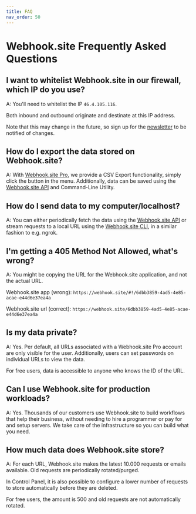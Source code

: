 ```yaml
---
title: FAQ
nav_order: 50
---
```


# Webhook.site Frequently Asked Questions

## I want to whitelist Webhook.site in our firewall, which IP do you use?

A: You'll need to whitelist the IP `46.4.105.116`. 

Both inbound and outbound originate and destinate at this IP address.

Note that this may change in the future, so sign up for the [newsletter](news.markdown) to be notified of changes.

## How do I export the data stored on Webhook.site?

A: With [Webhook.site Pro](pro.markdown), we provide a CSV Export functionality, simply click the button in the menu. Additionally, data can be saved using the [Webhook.site API](api/tokens.md#get-requests) and Command-Line Utility.

## How do I send data to my computer/localhost?

A: You can either periodically fetch the data using the [Webhook.site API](api/tokens.md#get-requests) or stream requests to a local URL using the [Webhook.site CLI](cli.md), in a similar fashion to e.g. ngrok.

## I'm getting a 405 Method Not Allowed, what's wrong?

A: You might be copying the URL for the Webhook.site application, and not the actual URL.

Webhook.site app (wrong): `https://webhook.site/#!/6dbb3859-4ad5-4e85-acae-e44d6e37ea4a`

Webhook.site url (correct): `https://webhook.site/6dbb3859-4ad5-4e85-acae-e44d6e37ea4a`

## Is my data private?

A: Yes. Per default, all URLs associated with a Webhook.site Pro account are only visible for the user. Additionally, users can set passwords on individual URLs to view the data.

For free users, data is accessible to anyone who knows the ID of the URL.

## Can I use Webhook.site for production workloads?

A: Yes. Thousands of our customers use Webhook.site to build workflows that help their business, without needing to hire a programmer or pay for and setup servers. We take care of the infrastructure so you can build what you need.

## How much data does Webhook.site store?

A: For each URL, Webhook.site makes the latest 10.000 requests or emails available. Old requests are periodically rotated/purged. 

In Control Panel, it is also possible to configure a lower number of requests to store automatically before they are deleted.

For free users, the amount is 500 and old requests are not automatically rotated.

